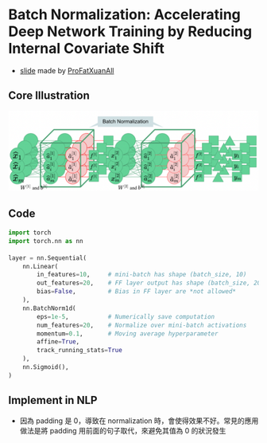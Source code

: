 # Batch Normalization: Accelerating Deep Network Training by Reducing Internal Covariate Shift
- [slide](https://docs.google.com/presentation/d/1qYnTqCsxlI9ORjDrSonFhS9Ie2mXYdIyslvQaOAXhPo/edit#slide=id.g11c431b466c_0_247) made by [ProFatXuanAll](https://github.com/ProFatXuanAll)

## Core Illustration
![structure](./assets/BatchNormalization.png)


## Code
```python
import torch
import torch.nn as nn

layer = nn.Sequential(
    nn.Linear(
        in_features=10,     # mini-batch has shape (batch_size, 10)
        out_features=20,    # FF layer output has shape (batch_size, 20)
        bias=False,         # Bias in FF layer are *not allowed*
    ),
    nn.BatchNorm1d(
        eps=1e-5,           # Numerically save computation
        num_features=20,    # Normalize over mini-batch activations
        momentum=0.1,       # Moving average hyperparameter
        affine=True,
        track_running_stats=True
    ),
    nn.Sigmoid(),
)

```

## Implement in NLP
- 因為 padding 是 0，導致在 normalization 時，會使得效果不好。常見的應用做法是將 padding 用前面的句子取代，來避免其值為 0 的狀況發生